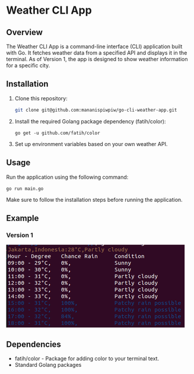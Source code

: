 # Weather CLI App

## Overview

The Weather CLI App is a command-line interface (CLI) application built with Go. It fetches weather data from a specified API and displays it in the terminal. As of Version 1, the app is designed to show weather information for a specific city.

## Installation

1. Clone this repository:
    ```bash
    git clone git@github.com:mananispiwpiw/go-cli-weather-app.git
    ```
2. Install the required Golang package dependency (fatih/color):
    ```
    go get -u github.com/fatih/color
    ```
3. Set up environment variables based on your own weather API.

## Usage

Run the application using the following command:

```
go run main.go
```

Make sure to follow the installation steps before running the application.

## Example

### Version 1

![Version 1](./example/version1.png)

## Dependencies

-   fatih/color - Package for adding color to your terminal text.
-   Standard Golang packages
